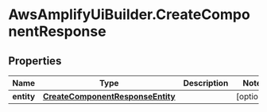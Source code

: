 # AwsAmplifyUiBuilder.CreateComponentResponse

## Properties

Name | Type | Description | Notes
------------ | ------------- | ------------- | -------------
**entity** | [**CreateComponentResponseEntity**](CreateComponentResponseEntity.md) |  | [optional] 


